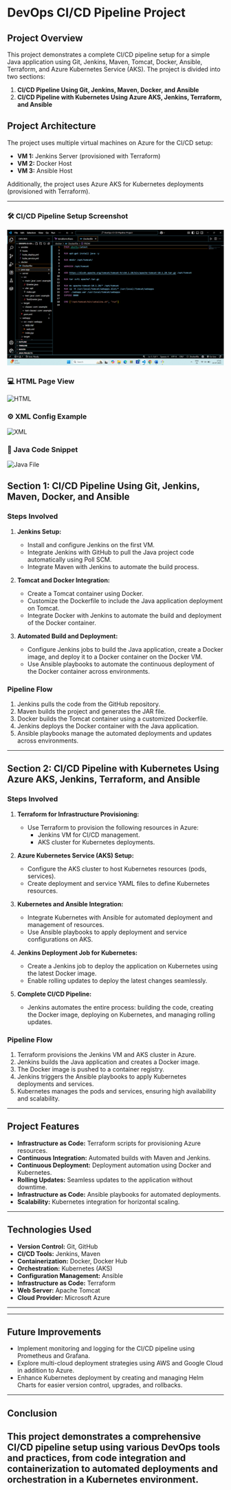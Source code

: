 # DevOps CI/CD Pipeline Project

## Project Overview

This project demonstrates a complete CI/CD pipeline setup for a simple Java application using Git, 
Jenkins, Maven, Tomcat, Docker, Ansible, Terraform, and Azure Kubernetes Service (AKS). The project is divided into two sections:

1. **CI/CD Pipeline Using Git, Jenkins, Maven, Docker, and Ansible**
2. **CI/CD Pipeline with Kubernetes Using Azure AKS, Jenkins, Terraform, and Ansible**



## Project Architecture

The project uses multiple virtual machines on Azure for the CI/CD setup:
- **VM 1:** Jenkins Server (provisioned with Terraform)
- **VM 2:** Docker Host
- **VM 3:** Ansible Host

Additionally, the project uses Azure AKS for Kubernetes deployments (provisioned with Terraform).

---

### 🛠️ CI/CD Pipeline Setup Screenshot
![Setup](Images/setup.png)

### 💻 HTML Page View
![HTML](Images/html-page.png)

### ⚙️ XML Config Example
![XML](Images/xml-config.png)

### 🔢 Java Code Snippet
![Java File](Images/java-snippet.png)


## Section 1: CI/CD Pipeline Using Git, Jenkins, Maven, Docker, and Ansible

### Steps Involved

1. **Jenkins Setup:**
    - Install and configure Jenkins on the first VM.
    - Integrate Jenkins with GitHub to pull the Java project code automatically using Poll SCM.
    - Integrate Maven with Jenkins to automate the build process.

2. **Tomcat and Docker Integration:**
    - Create a Tomcat container using Docker.
    - Customize the Dockerfile to include the Java application deployment on Tomcat.
    - Integrate Docker with Jenkins to automate the build and deployment of the Docker container.

3. **Automated Build and Deployment:**
    - Configure Jenkins jobs to build the Java application, create a Docker image, and deploy it to a Docker container on the Docker VM.
    - Use Ansible playbooks to automate the continuous deployment of the Docker container across environments.

### Pipeline Flow

1. Jenkins pulls the code from the GitHub repository.
2. Maven builds the project and generates the JAR file.
3. Docker builds the Tomcat container using a customized Dockerfile.
4. Jenkins deploys the Docker container with the Java application.
5. Ansible playbooks manage the automated deployments and updates across environments.

---

## Section 2: CI/CD Pipeline with Kubernetes Using Azure AKS, Jenkins, Terraform, and Ansible

### Steps Involved

1. **Terraform for Infrastructure Provisioning:**
    - Use Terraform to provision the following resources in Azure:
        - Jenkins VM for CI/CD management.
        - AKS cluster for Kubernetes deployments.

2. **Azure Kubernetes Service (AKS) Setup:**
    - Configure the AKS cluster to host Kubernetes resources (pods, services).
    - Create deployment and service YAML files to define Kubernetes resources.

3. **Kubernetes and Ansible Integration:**
    - Integrate Kubernetes with Ansible for automated deployment and management of resources.
    - Use Ansible playbooks to apply deployment and service configurations on AKS.

4. **Jenkins Deployment Job for Kubernetes:**
    - Create a Jenkins job to deploy the application on Kubernetes using the latest Docker image.
    - Enable rolling updates to deploy the latest changes seamlessly.

5. **Complete CI/CD Pipeline:**
    - Jenkins automates the entire process: building the code, creating the Docker image, deploying on Kubernetes, and managing rolling updates.

### Pipeline Flow

1. Terraform provisions the Jenkins VM and AKS cluster in Azure.
2. Jenkins builds the Java application and creates a Docker image.
3. The Docker image is pushed to a container registry.
4. Jenkins triggers the Ansible playbooks to apply Kubernetes deployments and services.
5. Kubernetes manages the pods and services, ensuring high availability and scalability.

---

## Project Features

- **Infrastructure as Code:** Terraform scripts for provisioning Azure resources.
- **Continuous Integration:** Automated builds with Maven and Jenkins.
- **Continuous Deployment:** Deployment automation using Docker and Kubernetes.
- **Rolling Updates:** Seamless updates to the application without downtime.
- **Infrastructure as Code:** Ansible playbooks for automated deployments.
- **Scalability:** Kubernetes integration for horizontal scaling.

---

## Technologies Used

- **Version Control:** Git, GitHub
- **CI/CD Tools:** Jenkins, Maven
- **Containerization:** Docker, Docker Hub
- **Orchestration:** Kubernetes (AKS)
- **Configuration Management:** Ansible
- **Infrastructure as Code:** Terraform
- **Web Server:** Apache Tomcat
- **Cloud Provider:** Microsoft Azure

---
---

## Future Improvements

- Implement monitoring and logging for the CI/CD pipeline using Prometheus and Grafana.
- Explore multi-cloud deployment strategies using AWS and Google Cloud in addition to Azure.
- Enhance Kubernetes deployment by creating and managing Helm Charts for easier version control, upgrades, and rollbacks.

---

## Conclusion

This project demonstrates a comprehensive CI/CD pipeline setup using various DevOps tools and practices, from code integration and containerization to automated deployments and orchestration in a Kubernetes environment.
---
